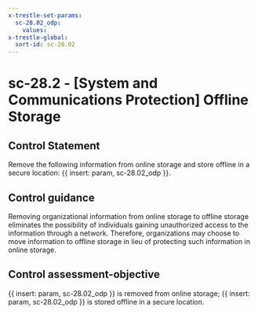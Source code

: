 ```yaml
---
x-trestle-set-params:
  sc-28.02_odp:
    values:
x-trestle-global:
  sort-id: sc-28.02
---
```


# sc-28.2 - \[System and Communications Protection\] Offline Storage

## Control Statement

Remove the following information from online storage and store offline in a secure location: {{ insert: param, sc-28.02_odp }}.

## Control guidance

Removing organizational information from online storage to offline storage eliminates the possibility of individuals gaining unauthorized access to the information through a network. Therefore, organizations may choose to move information to offline storage in lieu of protecting such information in online storage.

## Control assessment-objective

{{ insert: param, sc-28.02_odp }} is removed from online storage;
{{ insert: param, sc-28.02_odp }} is stored offline in a secure location.
